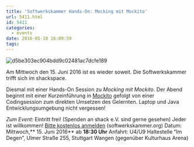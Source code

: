 ```yaml
---
title: 'Softwerkskammer Hands-On: Mocking mit Mockito'
url: 5411.html
id: 5411
categories:
  - events
date: 2016-05-18 16:09:59
tags:
---
```


![d5be303ec904bdd9c02481ac7dcfe189](https://blog.shackspace.de/wp-content/uploads/2013/05/d5be303ec904bdd9c02481ac7dcfe189.jpg)

Am Mittwoch den 15\. Juni 2016 ist es wieder soweit. Die Softwerkskammer trifft sich im shackspace.

Diesmal mit einer Hands-On Session zu _Mocking mit Mockito_.
Der Abend beginnt mit einer Kurzeinführung in [Mockito](https://en.wikipedia.org/wiki/Mockito) gefolgt von einer Codingsession zum direkten Umsetzen des Gelernten.
Laptop und Java Entwicklungsumgebung nicht vergessen!

_Zum Event:_
Eintritt frei! (Spenden an shack e.V. sind gerne gesehen) Jeder ist willkommen!
[Bitte kostenlos anmelden](https://www.softwerkskammer.org/activities/15.%20Treffen%20der%20Softwerkskammer%20Stuttgart) (softwerkskammer.org)
Datum: Mittwoch,** 15\. Juni 2016** ab **18:30 Uhr**
Anfahrt: U4/U9 Haltestelle “Im Degen”, Ulmer Straße 255, Stuttgart Wangen (gegenüber Kulturhaus Arena)